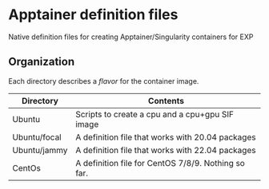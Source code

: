 # Apptainer definition files

Native definition files for creating Apptainer/Singularity containers
for EXP

## Organization

Each directory describes a _flavor_ for the container image.

| Directory    | Contents |
| ---          | ---      |
| Ubuntu       | Scripts to create a cpu and a cpu+gpu SIF image           |
| Ubuntu/focal | A definition file that works with 20.04 packages          |
| Ubuntu/jammy | A definition file that works with 22.04 packages          |
| CentOs       | A definition file for CentOS 7/8/9. Nothing so far.	   |

